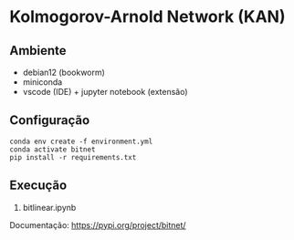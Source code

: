 # Kolmogorov-Arnold Network (KAN)

## Ambiente

- debian12 (bookworm)
- miniconda
- vscode (IDE) + jupyter notebook (extensão)


## Configuração
```
conda env create -f environment.yml
conda activate bitnet
pip install -r requirements.txt
```

## Execução

1) bitlinear.ipynb


Documentação:
https://pypi.org/project/bitnet/

